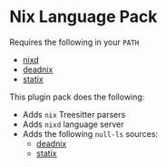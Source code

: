 # Nix Language Pack

Requires the following in your `PATH`

- [nixd](https://github.com/nix-community/nixd)
- [deadnix](https://github.com/astro/deadnix)
- [statix](https://github.com/nerdypepper/statix)

This plugin pack does the following:

- Adds `nix` Treesitter parsers
- Adds `nixd` language server
- Adds the following `null-ls` sources:
  - [deadnix](https://github.com/astro/deadnix)
  - [statix](https://github.com/nerdypepper/statix)

<!-- vim: set ft=markdown: -->